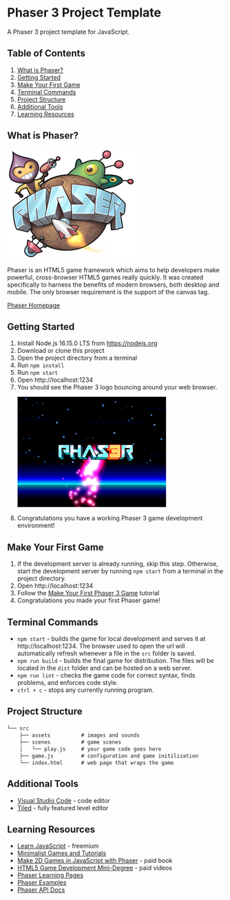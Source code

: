 # Phaser 3 Project Template

A Phaser 3 project template for JavaScript.

## Table of Contents

1. [What is Phaser?](#what-is-phaser)
1. [Getting Started](#getting-started)
1. [Make Your First Game](#make-your-first-game)
1. [Terminal Commands](#terminal-commands)
1. [Project Structure](#project-structure)
1. [Additional Tools](#additional-tools)
1. [Learning Resources](#learning-resources)

## What is Phaser?

<img src="phaser.png" height="256"/>

Phaser is an HTML5 game framework which aims to help developers make powerful, cross-browser HTML5 games really quickly. It was created specifically to harness the benefits of modern browsers, both desktop and mobile. The only browser requirement is the support of the canvas tag.

[Phaser Homepage](https://phaser.io)

## Getting Started

1. Install Node.js 16.15.0 LTS from https://nodejs.org
1. Download or clone this project
1. Open the project directory from a terminal
1. Run `npm install`
1. Run `npm start`
1. Open http://localhost:1234
1. You should see the Phaser 3 logo bouncing around your web browser.
    <p><img src="demo-screenshot.png" height="256" /></p>
1. Congratulations you have a working Phaser 3 game development environment!

## Make Your First Game

1. If the development server is already running, skip this step. Otherwise, start the development server by running `npm start` from a terminal in the project directory.
1. Open http://localhost:1234
1. Follow the [Make Your First Phaser 3 Game](./tutorial/README.md) tutorial
1. Congratulations you made your first Phaser game!

## Terminal Commands

- `npm start` - builds the game for local development and serves it at http://localhost:1234. The browser used to open the url will automatically refresh whenever a file in the `src` folder is saved.
- `npm run build` - builds the final game for distribution. The files will be located in the `dist` folder and can be hosted on a web server.
- `npm run lint` - checks the game code for correct syntax, finds problems, and enforces code style.
- `ctrl + c` - stops any currently running program.

## Project Structure

```
└── src
    ├── assets          # images and sounds
    ├── scenes          # game scenes
    │   └── play.js     # your game code goes here
    ├── game.js         # configuration and game initilization
    └── index.html      # web page that wraps the game
```

## Additional Tools

- [Visual Studio Code](https://code.visualstudio.com/) - code editor
- [Tiled](https://www.mapeditor.org/) - fully featured level editor

## Learning Resources

- [Learn JavaScript](https://www.sololearn.com/learning/1024) - freemium
- [Minimalist Games and Tutorials](https://www.lessmilk.com/)
- [Make 2D Games in JavaScript with Phaser](https://thomaspalef.gumroad.com/l/make-2d-games) - paid book
- [HTML5 Game Development Mini-Degree](https://academy.zenva.com/product/html5-game-phaser-mini-degree/) - paid videos
- [Phaser Learning Pages](https://phaser.io/learn)
- [Phaser Examples](https://phaser.io/examples/v3)
- [Phaser API Docs](https://newdocs.phaser.io/docs/3.55.2)